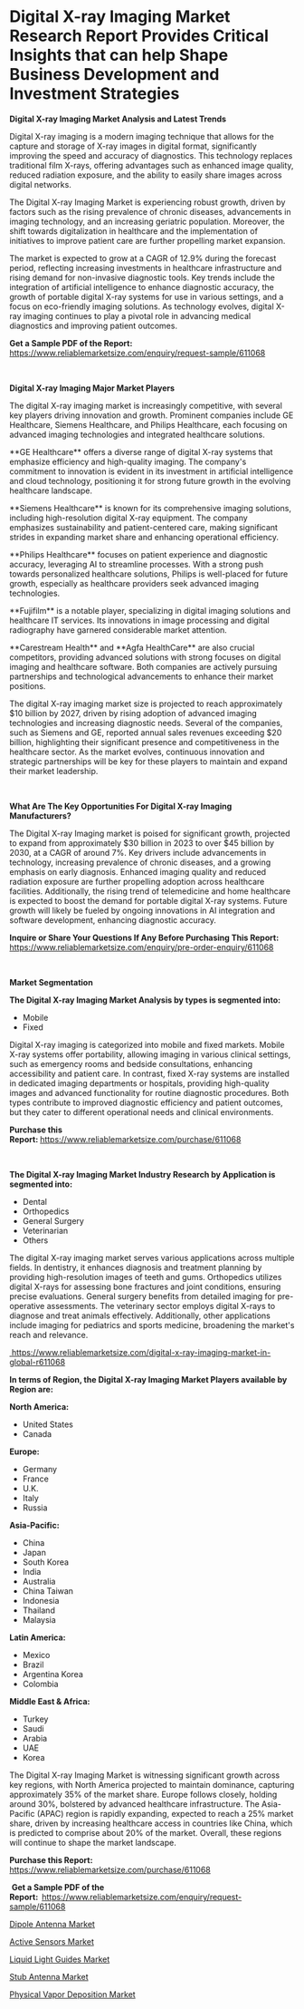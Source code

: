 <p><h1>Digital X-ray Imaging Market Research Report Provides Critical Insights that can help Shape Business Development and Investment Strategies</h1></p><p><strong>Digital X-ray Imaging Market Analysis and Latest Trends</strong></p>
<p><p>Digital X-ray imaging is a modern imaging technique that allows for the capture and storage of X-ray images in digital format, significantly improving the speed and accuracy of diagnostics. This technology replaces traditional film X-rays, offering advantages such as enhanced image quality, reduced radiation exposure, and the ability to easily share images across digital networks. </p><p>The Digital X-ray Imaging Market is experiencing robust growth, driven by factors such as the rising prevalence of chronic diseases, advancements in imaging technology, and an increasing geriatric population. Moreover, the shift towards digitalization in healthcare and the implementation of initiatives to improve patient care are further propelling market expansion. </p><p>The market is expected to grow at a CAGR of 12.9% during the forecast period, reflecting increasing investments in healthcare infrastructure and rising demand for non-invasive diagnostic tools. Key trends include the integration of artificial intelligence to enhance diagnostic accuracy, the growth of portable digital X-ray systems for use in various settings, and a focus on eco-friendly imaging solutions. As technology evolves, digital X-ray imaging continues to play a pivotal role in advancing medical diagnostics and improving patient outcomes.</p></p>
<p><strong>Get a Sample PDF of the Report:&nbsp;</strong> <a href="https://www.reliablemarketsize.com/enquiry/request-sample/611068?utm_campaign=1133&utm_medium=2&utm_source=Github&utm_content=ia&utm_term=29092024&utm_id=digital-x-ray-imaging">https://www.reliablemarketsize.com/enquiry/request-sample/611068</a></p>
<p>&nbsp;</p>
<p><strong>Digital X-ray Imaging Major Market Players</strong></p>
<p><p>The digital X-ray imaging market is increasingly competitive, with several key players driving innovation and growth. Prominent companies include GE Healthcare, Siemens Healthcare, and Philips Healthcare, each focusing on advanced imaging technologies and integrated healthcare solutions.</p><p>**GE Healthcare** offers a diverse range of digital X-ray systems that emphasize efficiency and high-quality imaging. The company's commitment to innovation is evident in its investment in artificial intelligence and cloud technology, positioning it for strong future growth in the evolving healthcare landscape.</p><p>**Siemens Healthcare** is known for its comprehensive imaging solutions, including high-resolution digital X-ray equipment. The company emphasizes sustainability and patient-centered care, making significant strides in expanding market share and enhancing operational efficiency.</p><p>**Philips Healthcare** focuses on patient experience and diagnostic accuracy, leveraging AI to streamline processes. With a strong push towards personalized healthcare solutions, Philips is well-placed for future growth, especially as healthcare providers seek advanced imaging technologies.</p><p>**Fujifilm** is a notable player, specializing in digital imaging solutions and healthcare IT services. Its innovations in image processing and digital radiography have garnered considerable market attention. </p><p>**Carestream Health** and **Agfa HealthCare** are also crucial competitors, providing advanced solutions with strong focuses on digital imaging and healthcare software. Both companies are actively pursuing partnerships and technological advancements to enhance their market positions.</p><p>The digital X-ray imaging market size is projected to reach approximately $10 billion by 2027, driven by rising adoption of advanced imaging technologies and increasing diagnostic needs. Several of the companies, such as Siemens and GE, reported annual sales revenues exceeding $20 billion, highlighting their significant presence and competitiveness in the healthcare sector. As the market evolves, continuous innovation and strategic partnerships will be key for these players to maintain and expand their market leadership.</p></p>
<p>&nbsp;</p>
<p><strong>What Are The Key Opportunities For Digital X-ray Imaging Manufacturers?</strong></p>
<p><p>The Digital X-ray Imaging market is poised for significant growth, projected to expand from approximately $30 billion in 2023 to over $45 billion by 2030, at a CAGR of around 7%. Key drivers include advancements in technology, increasing prevalence of chronic diseases, and a growing emphasis on early diagnosis. Enhanced imaging quality and reduced radiation exposure are further propelling adoption across healthcare facilities. Additionally, the rising trend of telemedicine and home healthcare is expected to boost the demand for portable digital X-ray systems. Future growth will likely be fueled by ongoing innovations in AI integration and software development, enhancing diagnostic accuracy.</p></p>
<p><strong>Inquire or Share Your Questions If Any Before Purchasing This Report:</strong> <a href="https://www.reliablemarketsize.com/enquiry/pre-order-enquiry/611068?utm_campaign=1133&utm_medium=2&utm_source=Github&utm_content=ia&utm_term=29092024&utm_id=digital-x-ray-imaging">https://www.reliablemarketsize.com/enquiry/pre-order-enquiry/611068</a></p>
<p>&nbsp;</p>
<p><strong>Market Segmentation</strong></p>
<p><strong>The Digital X-ray Imaging Market Analysis by types is segmented into:</strong></p>
<p><ul><li>Mobile</li><li>Fixed</li></ul></p>
<p><p>Digital X-ray imaging is categorized into mobile and fixed markets. Mobile X-ray systems offer portability, allowing imaging in various clinical settings, such as emergency rooms and bedside consultations, enhancing accessibility and patient care. In contrast, fixed X-ray systems are installed in dedicated imaging departments or hospitals, providing high-quality images and advanced functionality for routine diagnostic procedures. Both types contribute to improved diagnostic efficiency and patient outcomes, but they cater to different operational needs and clinical environments.</p></p>
<p><strong>Purchase this Report:&nbsp;</strong><a href="https://www.reliablemarketsize.com/purchase/611068?utm_campaign=1133&utm_medium=2&utm_source=Github&utm_content=ia&utm_term=29092024&utm_id=digital-x-ray-imaging">https://www.reliablemarketsize.com/purchase/611068</a></p>
<p>&nbsp;</p>
<p><strong>The Digital X-ray Imaging Market Industry Research by Application is segmented into:</strong></p>
<p><ul><li>Dental</li><li>Orthopedics</li><li>General Surgery</li><li>Veterinarian</li><li>Others</li></ul></p>
<p><p>The digital X-ray imaging market serves various applications across multiple fields. In dentistry, it enhances diagnosis and treatment planning by providing high-resolution images of teeth and gums. Orthopedics utilizes digital X-rays for assessing bone fractures and joint conditions, ensuring precise evaluations. General surgery benefits from detailed imaging for pre-operative assessments. The veterinary sector employs digital X-rays to diagnose and treat animals effectively. Additionally, other applications include imaging for pediatrics and sports medicine, broadening the market's reach and relevance.</p></p>
<p><a href="https://www.reliablemarketsize.com/digital-x-ray-imaging-market-in-global-r611068?utm_campaign=1133&utm_medium=2&utm_source=Github&utm_content=ia&utm_term=29092024&utm_id=digital-x-ray-imaging">&nbsp;https://www.reliablemarketsize.com/digital-x-ray-imaging-market-in-global-r611068</a></p>
<p><strong>In terms of Region, the Digital X-ray Imaging Market Players available by Region are:</strong></p>
<p>
    <p> <strong> North America: </strong>
        <ul>
            <li>United States</li>
            <li>Canada</li>
        </ul>
        </p> 
    <p> <strong> Europe: </strong>
        <ul>
            <li>Germany</li>
            <li>France</li>
            <li>U.K.</li>
            <li>Italy</li>
            <li>Russia</li>
        </ul>
        </p> 
    <p> <strong> Asia-Pacific: </strong>
        <ul>
            <li>China</li>
            <li>Japan</li>
            <li>South Korea</li>
            <li>India</li>
            <li>Australia</li>
            <li>China Taiwan</li>
            <li>Indonesia</li>
            <li>Thailand</li>
            <li>Malaysia</li>
        </ul>
        </p> 
    <p> <strong> Latin America: </strong>
        <ul>
            <li>Mexico</li>
            <li>Brazil</li>
            <li>Argentina Korea</li>
            <li>Colombia</li>
        </ul>
        </p> 
    <p> <strong> Middle East & Africa: </strong>
        <ul>
            <li>Turkey</li>
            <li>Saudi</li>
            <li>Arabia</li>
            <li>UAE</li>
            <li>Korea</li>
        </ul>
    </p>
    </p>
<p><p>The Digital X-ray Imaging Market is witnessing significant growth across key regions, with North America projected to maintain dominance, capturing approximately 35% of the market share. Europe follows closely, holding around 30%, bolstered by advanced healthcare infrastructure. The Asia-Pacific (APAC) region is rapidly expanding, expected to reach a 25% market share, driven by increasing healthcare access in countries like China, which is predicted to comprise about 20% of the market. Overall, these regions will continue to shape the market landscape.</p></p>
<p><strong>Purchase this Report: </strong><a href="https://www.reliablemarketsize.com/purchase/611068?utm_campaign=1133&utm_medium=2&utm_source=Github&utm_content=ia&utm_term=29092024&utm_id=digital-x-ray-imaging">https://www.reliablemarketsize.com/purchase/611068</a></p>
<p>&nbsp;<strong>Get a Sample PDF of the Report:&nbsp;&nbsp;</strong><a href="https://www.reliablemarketsize.com/enquiry/request-sample/611068?utm_campaign=1133&utm_medium=2&utm_source=Github&utm_content=ia&utm_term=29092024&utm_id=digital-x-ray-imaging">https://www.reliablemarketsize.com/enquiry/request-sample/611068</a></p>
<p><strong></strong></p>
<p><p><a href="https://www.linkedin.com/pulse/insights-dipole-antenna-market-share-competitive-landscape-sgeyf?utm_campaign=1133&utm_medium=2&utm_source=Github&utm_content=ia&utm_term=29092024&utm_id=digital-x-ray-imaging">Dipole Antenna Market</a></p><p><a href="https://www.linkedin.com/pulse/market-forecast-global-active-sensors-trends-impact-analysis-gpiuf?utm_campaign=1133&utm_medium=2&utm_source=Github&utm_content=ia&utm_term=29092024&utm_id=digital-x-ray-imaging">Active Sensors Market</a></p><p><a href="https://issuu.com/reportprime-2/docs/liquid-light-guides-market-size-203_d9cb3ea3eea7fd?utm_campaign=1133&utm_medium=2&utm_source=Github&utm_content=ia&utm_term=29092024&utm_id=digital-x-ray-imaging">Liquid Light Guides Market</a></p><p><a href="https://www.linkedin.com/pulse/emerging-trends-stub-antenna-market-global-outlook-future-6rayf?utm_campaign=1133&utm_medium=2&utm_source=Github&utm_content=ia&utm_term=29092024&utm_id=digital-x-ray-imaging">Stub Antenna Market</a></p><p><a href="https://issuu.com/reportprime-2/docs/physical-vapor-deposition-market-si_85a85d2e956b09?utm_campaign=1133&utm_medium=2&utm_source=Github&utm_content=ia&utm_term=29092024&utm_id=digital-x-ray-imaging">Physical Vapor Deposition Market</a></p></p>